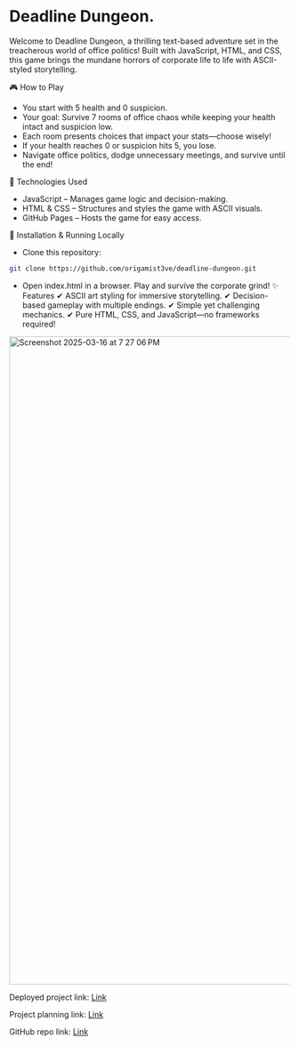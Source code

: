 # Deadline Dungeon.

Welcome to Deadline Dungeon, a thrilling text-based adventure set in the treacherous world of office politics! Built with JavaScript, HTML, and CSS, this game brings the mundane horrors of corporate life to life with ASCII-styled storytelling.

🎮 How to Play
- You start with 5 health and 0 suspicion.
- Your goal: Survive 7 rooms of office chaos while keeping your health intact and suspicion low.
- Each room presents choices that impact your stats—choose wisely!
- If your health reaches 0 or suspicion hits 5, you lose.
- Navigate office politics, dodge unnecessary meetings, and survive until the end!

🔧 Technologies Used
- JavaScript – Manages game logic and decision-making.
- HTML & CSS – Structures and styles the game with ASCII visuals.
- GitHub Pages – Hosts the game for easy access.


📜 Installation & Running Locally
- Clone this repository:
```sh
git clone https://github.com/origamist3ve/deadline-dungeon.git
```
- Open index.html in a browser.
Play and survive the corporate grind!
✨ Features
✔ ASCII art styling for immersive storytelling.
✔ Decision-based gameplay with multiple endings.
✔ Simple yet challenging mechanics.
✔ Pure HTML, CSS, and JavaScript—no frameworks required!



<img width="1166" alt="Screenshot 2025-03-16 at 7 27 06 PM" src="https://github.com/user-attachments/assets/93e56f54-67e1-45ab-9700-dd20dac833bd" />

Deployed project link: [Link](https://origamist3ve.github.io/Deadline-Dungeon/)

Project planning link: [Link](https://github.com/origamist3ve/Deadline-Dungeon/blob/main/Proposal.md)

GitHub repo link: [Link](https://github.com/origamist3ve/Deadline-Dungeon)

